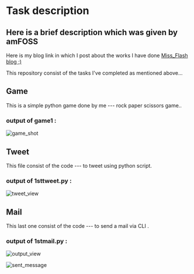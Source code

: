 # **Task description**

## Here is a brief description which was given by   **amFOSS** 

Here is  my  blog link in which I post about the works I have done [Miss_Flash blog ;)](https://wordpress.com/posts/missflash54.wordpress.com)

This repository consist of the tasks I've completed as mentioned above...

## Game 

This is a simple python game done by me --- rock paper scissors game..

### output of game1 :
![game_shot](https://user-images.githubusercontent.com/43814493/47562182-5a889b00-d93b-11e8-925f-7ee41f44b94d.png)


## Tweet

This file consist of the code --- to tweet using python script.

### output of 1sttweet.py :
![tweet_view](https://user-images.githubusercontent.com/43814493/47562453-1fd33280-d93c-11e8-985a-d9951e53f348.png)


## Mail

This last one consist of the code --- to send a mail via CLI .

### output of 1stmail.py : 

![output_view](https://user-images.githubusercontent.com/43814493/47562241-81df6800-d93b-11e8-9c48-3182888faf92.png)


![sent_message](https://user-images.githubusercontent.com/43814493/47562377-e26ea500-d93b-11e8-949a-14b800ff0d2e.jpg)
